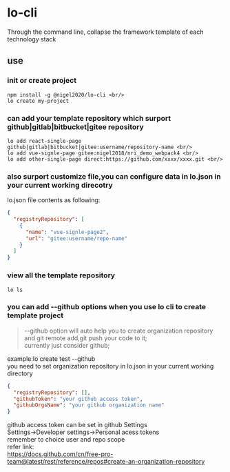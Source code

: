<!--
 * @Author: nigel
 * @Date: 2020-12-02 18:02:13
 * @LastEditTime: 2020-12-10 18:51:28
-->

# lo-cli

Through the command line, collapse the framework template of each technology stack

## use

### init or create project

```
npm install -g @nigel2020/lo-cli <br/>
lo create my-project
```

### can add your template repository which surport github|gitlab|bitbucket|gitee repository

```
lo add react-single-page github|gitlab|bitbucket|gitee:username/repository-name <br/>
lo add vue-signle-page gitee:nigel2018/nri_demo_webpack4 <br/>
lo add other-single-page direct:https://github.com/xxxx/xxxx.git <br/>
```

### also surport customize file,you can configure data in lo.json in your current working direcotry

lo.json file contents as following: <br/>

```json
{
  "registryRepository": [
    {
      "name": "vue-signle-page2",
      "url": "gitee:username/repo-name"
    }
  ]
}
```

### view all the template repository

```
lo ls
```

### you can add --github options when you use lo cli to create template project

> --github option will auto help you to create organization repository and git remote add,git push your code to it;<br/>
> currently just consider github;<br/>

example:lo create test --github <br/>
you need to set organization repository in lo.json in your current working directory <br/>

```json
{
  "registryRepository": [],
  "githubToken": "your github access token",
  "githubOrgsName": "your github organization name"
}
```

github access token can be set in github Settings <br/>
Settings->Developer settings->Personal acess tokens <br/>
remember to choice user and repo scope <br/>
refer link: <br>
https://docs.github.com/cn/free-pro-team@latest/rest/reference/repos#create-an-organization-repository
